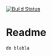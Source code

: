 [![Build Status](https://dev.azure.com/adhurimkrasniqi/MyTestProjekt/_apis/build/status/AdhurimKrasniqi.MyProject?branchName=master)](https://dev.azure.com/adhurimkrasniqi/MyTestProjekt/_build/latest?definitionId=1&branchName=master)

# Readme 

```
do blabla
